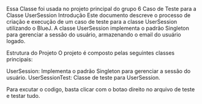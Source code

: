Essa Classe foi usada no projeto principal do grupo 6
Caso de Teste para a Classe UserSession
Introdução
Este documento descreve o processo de criação e execução de um caso de teste para a classe UserSession utilizando o BlueJ. A classe UserSession implementa o padrão Singleton para gerenciar a sessão do usuário, armazenando o email do usuário logado.

Estrutura do Projeto
O projeto é composto pelas seguintes classes principais:

UserSession: Implementa o padrão Singleton para gerenciar a sessão do usuário.
UserSessionTest: Classe de teste para UserSession.

Para excutar o codigo, basta clicar com o botao direito no arquivo de teste e testar tudo.
